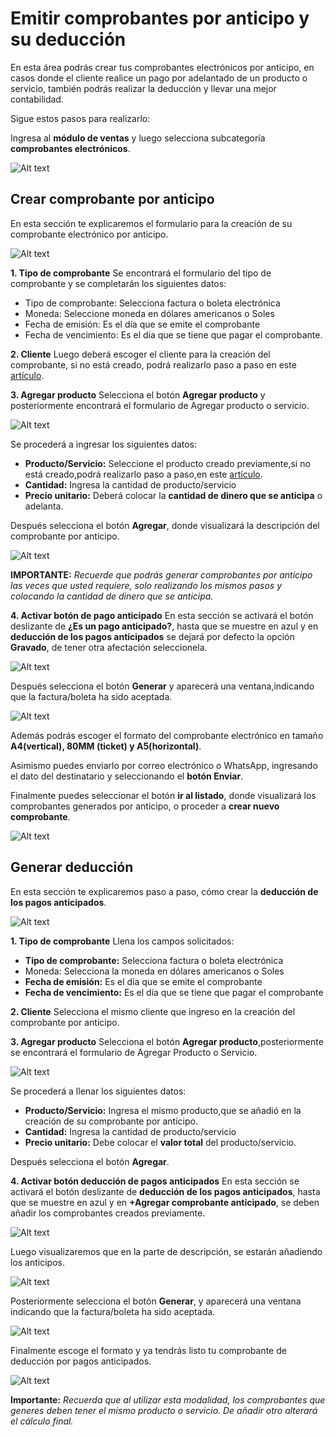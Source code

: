 # Emitir comprobantes por anticipo y su deducción

En esta área podrás crear tus comprobantes electrónicos por anticipo, en casos donde el cliente realice un pago por adelantado de un producto o servicio, también podrás realizar la deducción y llevar una mejor contabilidad.

Sigue estos pasos para realizarlo:

Ingresa al **módulo de ventas** y luego selecciona subcategoría **comprobantes electrónicos**.

![Alt text](img/11_em.jpg)

## Crear comprobante por anticipo

En esta sección te explicaremos el formulario para la creación de su comprobante electrónico por anticipo.

![Alt text](img/1_crear-compro-(1).jpg)

**1. Tipo de comprobante**
Se encontrará el formulario del tipo de comprobante y se completarán los siguientes datos:

- Tipo de comprobante: Selecciona factura o boleta electrónica
- Moneda: Seleccione moneda en dólares americanos o Soles
- Fecha de emisión: Es el día que se emite el comprobante
- Fecha de vencimiento: Es el día que se tiene que pagar el comprobante.

**2. Cliente**
Luego deberá escoger el cliente para la creación del comprobante, si no está creado, podrá realizarlo paso a paso en este [artículo](#).

**3. Agregar producto**
Selecciona el botón **Agregar producto** y posteriormente encontrará el formulario de Agregar producto o servicio.

![Alt text](img/11_deduccion.jpg)

Se procederá a ingresar los siguientes datos:

- **Producto/Servicio:** Seleccione el producto creado previamente,si no está creado,podrá realizarlo paso a paso,en este [artículo](#).
- **Cantidad:** Ingresa la cantidad de producto/servicio
- **Precio unitario:** Deberá colocar la **cantidad de dinero que se anticipa** o adelanta.

Después selecciona el botón **Agregar**, donde visualizará la descripción del comprobante por anticipo.

![Alt text](img/12_deduccion.jpg)

**IMPORTANTE:**
*Recuerde que podrás generar comprobantes por anticipo las veces que usted requiere, solo realizando los mismos pasos y colocando la cantidad de dinero que se anticipa.*

**4. Activar botón de pago anticipado**
En esta sección se activará el botón deslizante de **¿Es un pago anticipado?**, hasta que se muestre en azul y en **deducción de los pagos anticipados** se dejará por defecto la opción **Gravado**, de tener otra afectación seleccionela.

![Alt text](img/6_boton_anticipo.jpg)

Después selecciona el botón **Generar** y  aparecerá una ventana,indicando que la factura/boleta ha sido aceptada.

![Alt text](img/4_anticipo.jpg)

Además podrás escoger el formato del comprobante electrónico en tamaño **A4(vertical), 80MM (ticket) y A5(horizontal)**.

Asimismo puedes enviarlo por correo electrónico o WhatsApp, ingresando el dato del destinatario y seleccionando el **botón Enviar**.

Finalmente puedes seleccionar el botón  **ir al listado**, donde visualizará los comprobantes generados por anticipo,  o proceder a **crear nuevo comprobante**.

![Alt text](img/20_dec.jpg)

## Generar deducción

En esta sección te explicaremos paso a paso, cómo crear la **deducción de los pagos anticipados**.

![Alt text](img/1_crear-compro-(1).jpg)

**1. Tipo de comprobante**
Llena los campos solicitados:

- **Tipo de comprobante:** Selecciona factura o boleta electrónica
- Moneda: Selecciona la moneda en dólares americanos o Soles
- **Fecha de emisión:** Es el día que se emite el comprobante
- **Fecha de vencimiento:** Es el día que se tiene que pagar el comprobante

**2. Cliente**
Selecciona el mismo cliente que ingreso en la creación del comprobante por anticipo.

**3. Agregar producto**
Selecciona el botón **Agregar producto**,posteriormente se encontrará el formulario de Agregar Producto o Servicio.

![Alt text](img/15_ded.jpg)

Se procederá a llenar los siguientes datos:

- **Producto/Servicio:** Ingresa el mismo producto,que se añadió en la creación de su comprobante por anticipo.
- **Cantidad:** Ingresa la cantidad de producto/servicio
- **Precio unitario:** Debe colocar el **valor total** del producto/servicio.

Después selecciona el botón **Agregar**.

**4. Activar botón deducción de pagos anticipados**
En esta sección se activará el botón deslizante de **deducción de los pagos anticipados**, hasta que se muestre en azul y en **+Agregar comprobante anticipado**,  se deben añadir los comprobantes creados previamente.

![Alt text](img/16_ded.jpg)

Luego visualizaremos que en la parte de descripción, se estarán añadiendo los anticipos.

![Alt text](img/17_dec.jpg)

Posteriormente selecciona el botón **Generar**, y  aparecerá una ventana indicando que la factura/boleta ha sido aceptada.

![Alt text](img/Capturadec_dec.jpg)

Finalmente escoge el formato y ya tendrás listo tu comprobante de deducción por pagos anticipados.

![Alt text](img/18_dec.jpg)

**Importante:** *Recuerda que al utilizar esta modalidad, los comprobantes que generes deben tener el mismo producto o servicio. De añadir otro alterará el cálculo final.*
